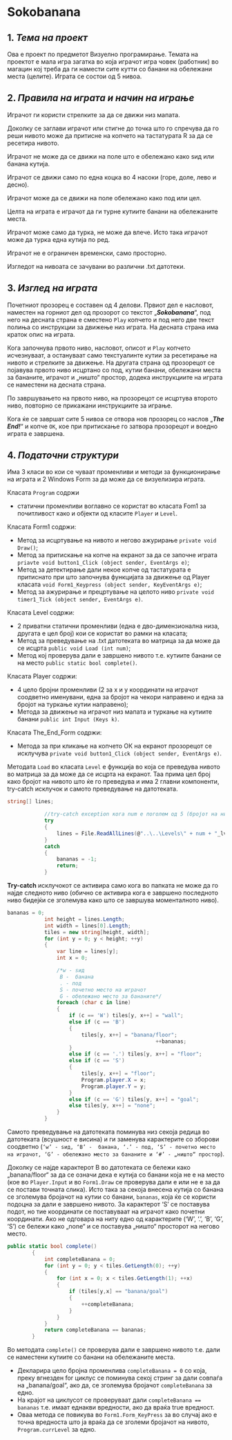 # Sokobanana

## 1. *Тема на проект*

Ова е проект по предметот Визуелно програмирање. Темата на проектот е мала игра загатка во која играчот игра човек (работник) во магацин кој треба да ги намести сите кутти со банани на обележани места (целите). Играта се состои од 5 нивоа.

## 2. *Правила на играта и начин на играње*

Играчот ги користи стрелките за да се движи низ мапата.

Доколку се заглави играчот или стигне до точка што го спречува да го реши нивото може да притисне на копчето на тастатурата R за да се ресетира нивото.

Играчот не може да се движи на поле што е обележано како ѕид или банана кутија.

Играчот се движи само по една коцка во 4 насоки (горе, доле, лево и десно).

Играчот може да се движи на поле обележано како под или цел.

Целта на играта е играчот да ги турне кутиите банани на обележаните места.

Играчот може само да турка, не може да влече. Исто така играчот може да турка една кутија по ред. 

Играчот не е ограничен временски, само просторно.

Изгледот на нивоата се зачувани во различни .txt датотеки.

## 3. *Изглед на играта*

Почетниот прозорец е составен од 4 делови. Првиот дел е насловот, наместен на горниот дел од прозорот со текстот „***Sokobananа***“, под него на десната страна е сместено `Play` копчето и под него две текст полиња со инструкции за движење низ играта. На десната страна има краток опис на  играта.

Кога започнува првото ниво, насловот, описот и `Play` копчето исчезнуваат, а остануваат само текстуалинте кутии за ресетирање на нивото и стрелките за движење. На другата страна од прозорецот се појавува првото ниво исцртано со под, кутии банани, обележани места за бананите, играчот и „ништо“ простор, додека инструкциите на играта се наместени на десната страна.

По завршувањето на првото ниво, на прозорецот се исцртува второто ниво, повторно се прикажани инструкциите за играње.

Кога ќе се завршат сите 5 нивоа се отвора нов прозорец со наслов „***The End!***“ и  копче `OK`, кое при притискање го затвора прозорецот и воедно играта е завршена.

## 4. *Податочни структури*

Има 3 класи во кои се чуваат променливи и методи за функционирање на играта и 2 Windows Form за да може да се визуелизира играта.

Класата `Program` содржи
* статични променливи воглавно се користат во класата Fom1 за почитливост како и објекти од класите `Player` и `Level`.

Класата Form1 содржи:
* Метод за исцртување на нивото и негово ажурирање `private void Draw()`; 
* Метод за притискање на копче на екранот за да се започне играта `priavte void button1_Click (object sender, EventArgs e)`;
* Метод за детектирање дали некое копче од тастатурата е притиснато при што започнува функцијата за движење од Player класата `void Form1_Keypress (object sender, KeyEventArgs e)`;
* Метод за ажурирање и прецртување на целото ниво `private void timer1_Tick (object sender, EventArgs e)`.

Класата Level содржи:
* 2 приватни статични променливи (една е дво-димензионална низа, другата е цел број) кои се користат во рамки на класата;
* Метод за преведување на .txt датотеката во матрица за да може да се исцрта `public void Load (int num)`;
* Метод кој проверува дали е завршено нивото т.е. кутиите банани се на место `public static bool complete()`.

Класата Player содржи:
* 4 цело бројни променливи (2 за х и у координати на играчот соодветно именувани, една за бројот на чекори направено и една за бројот на туркање кутии направено);
* Метода за движење на играчот низ мапата и туркање на кутиите банани `public int Input (Keys k)`.

Класата The_End_Form содржи:
* Метода за при кликање на копчето ОК на екранот прозорецот се исклучува `private void button1_Click (object sender, EventArgs e)`.

Методата `Load` во класата `Level` е функција во која се преведува нивото во матрица за да може да се исцрта на екранот. Таа прима цел број како бројот на нивото што ќе го преведува и има 2 главни компоненти, try-catch исклучок и самото преведување на датотеката.

```c#
string[] lines;

            //try-catch exception кога num е поголем од 5 (бројот на нивоа во играта)
            try
            {
                lines = File.ReadAllLines(@"..\..\Levels\" + num + "_lvl.txt", Encoding.UTF8);
            }
            catch
            {
                bananas = -1;
                return;
            }
```
**Try-catch** исклучокот се активира само кога во папката не може да го најде следното ниво (обично се активира кога е завршено последното ниво бидејќи се зголемува како што се завршува моменталното ниво).

```c#
bananas = 0;
            int height = lines.Length;
            int width = lines[0].Length;
            tiles = new string[height, width];  
            for (int y = 0; y < height; ++y)
            {
                var line = lines[y];
                int x = 0;

                /*w - ѕид
                 B -  банана
                 . - под
                 S - почетно место на играчот
                 G - обележано место за бананите*/
                foreach (char c in line)
                {
                    if (c == 'W') tiles[y, x++] = "wall";
                    else if (c == 'B')
                    {
                        tiles[y, x++] = "banana/floor";
                                                ++bananas;  
                    }
                    else if (c == '.') tiles[y, x++] = "floor";
                    else if (c == 'S')
                    {
                        tiles[y, x++] = "floor";
                        Program.player.X = x;
                        Program.player.Y = y;
                    }
                    else if (c == 'G') tiles[y, x++] = "goal";
                    else tiles[y, x++] = "none";
                }
            }
```
Самото преведување на датотеката поминува низ секоја редица во датотеката (всушност е висина) и ги заменува карактерите со зборови соодветно (`‘w’ - ѕид, ‘B’ -  банана, ‘.’ - под, ‘S’ - почетно место на играчот, ‘G’ - обележано место за бананите и ‘#’ - „ништо“ простор`). 

Доколку се најде карактерот B во датотеката се бележи како „banana/floor“ за да се означи дека е кутија со банани која не е на место (кое во `Player.Input` и во `Form1.Draw` се проверува дали е или не е за да се постави точната слика). Исто така за секоја внесена кутија со банана се зголемува бројачот на кутии со банани, `bananas`, која ќе се користи подоцна за дали е завршено нивото. За карактерот ‘S’ се поставува подот, но тие координати се поставуваат на играчот како почетни координати. Ако не одговара на ниту едно од карактерите (‘W’, ‘.’, ‘B’, ‘G’, ‘S’) се бележи како „none“ и се поставува „ништо“ просторот на негово место.

```c#
public static bool complete()
        {
            int completeBanana = 0;
            for (int y = 0; y < tiles.GetLength(0); ++y)
            {
                for (int x = 0; x < tiles.GetLength(1); ++x)
                {
                    if (tiles[y,x] == "banana/goal")
                    {
                        ++completeBanana;
                    }
                }
            }
            return completeBanana == bananas;
        }
```
Во методата `complete()` се проверува дали е завршено нивото т.е. дали се наместени кутиите со банани на обележаните места.
* Декларира цело бројна променлива `completeBanana = 0` со која, преку вгнезден for циклус се поминува секој стринг за дали совпаѓа на „banana/goal“, ако да, се зголемува бројачот `completeBanana` за едно.
* На крајот на циклусот се проверуваат дали `completeBanana == bananas` т.е. имаат еднакви вредности, ако да враќа true вредност.
* Оваа метода се повикува во `Form1.Form_KeyPress` за во случај ако е точна вредноста што ја враќа да се зголеми бројачот на нивото, `Program.currLevel` за едно.
